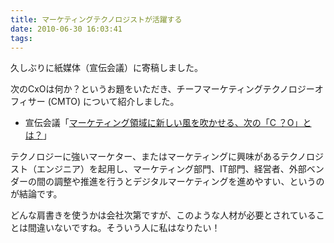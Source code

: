 ```yaml
---
title: マーケティングテクノロジストが活躍する
date: 2010-06-30 16:03:41
tags:
---
```


久しぶりに紙媒体（宣伝会議）に寄稿しました。

次のCxOは何か？というお題をいただき、チーフマーケティングテクノロジーオフィサー (CMTO) について紹介しました。

* 宣伝会議「[マーケティング領域に新しい風を吹かせる、次の「C ？O」とは？](http://mag.sendenkaigi.com/senden/201602/trend-2016/007120.php)」

テクノロジーに強いマーケター、またはマーケティングに興味があるテクノロジスト（エンジニア）を起用し、マーケティング部門、IT部門、経営者、外部ベンダーの間の調整や推進を行うとデジタルマーケティングを進めやすい、というのが結論です。

どんな肩書きを使うかは会社次第ですが、このような人材が必要とされていることは間違いないですね。そういう人に私はなりたい！
